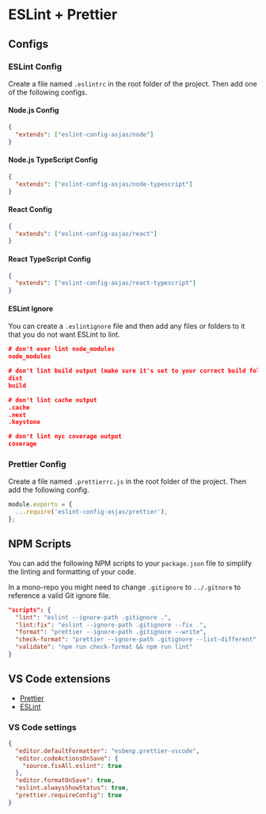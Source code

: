# ESLint + Prettier

## Configs

### ESLint Config

Create a file named `.eslintrc` in the root folder of the project. Then add one of the following configs.

#### Node.js Config

```json
{
  "extends": ["eslint-config-asjas/node"]
}
```

#### Node.js TypeScript Config

```json
{
  "extends": ["eslint-config-asjas/node-typescript"]
}
```

#### React Config

```json
{
  "extends": ["eslint-config-asjas/react"]
}
```

#### React TypeScript Config

```json
{
  "extends": ["eslint-config-asjas/react-typescript"]
}
```

#### ESLint Ignore

You can create a `.eslintignore` file and then add any files or folders to it that you do not want ESLint to lint.

```json
# don't ever lint node_modules
node_modules

# don't lint build output (make sure it's set to your correct build folder name)
dist
build

# don't lint cache output
.cache
.next
.keystone

# don't lint nyc coverage output
coverage
```

### Prettier Config

Create a file named `.prettierrc.js` in the root folder of the project. Then add the following config.

```js
module.exports = {
  ...require('eslint-config-asjas/prettier'),
};
```

## NPM Scripts

You can add the following NPM scripts to your `package.json` file to simplify the linting and formatting of your code.

In a mono-repo you might need to change `.gitignore` to `../.gitnore` to reference a valid Git ignore file.

```json
"scripts": {
  "lint": "eslint --ignore-path .gitignore .",
  "lint:fix": "eslint --ignore-path .gitignore --fix .",
  "format": "prettier --ignore-path .gitignore --write",
  "check-format": "prettier --ignore-path .gitignore --list-different",
  "validate": "npm run check-format && npm run lint"
}
```

## VS Code extensions

- [Prettier](https://marketplace.visualstudio.com/items?itemName=esbenp.prettier-vscode)
- [ESLint](https://marketplace.visualstudio.com/items?itemName=dbaeumer.vscode-eslint)

### VS Code settings

```json
{
  "editor.defaultFormatter": "esbenp.prettier-vscode",
  "editor.codeActionsOnSave": {
    "source.fixAll.eslint": true
  },
  "editor.formatOnSave": true,
  "eslint.alwaysShowStatus": true,
  "prettier.requireConfig": true
}
```
